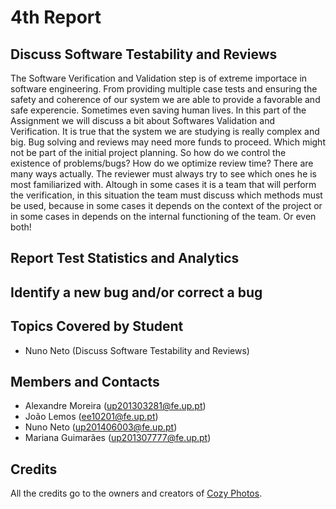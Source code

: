 # 4th Report

## Discuss Software Testability and Reviews
The Software Verification and Validation step is of extreme importace in software engineering. From providing multiple case tests and ensuring the safety and coherence of our system we are able to provide a favorable and safe experencie. Sometimes even saving human lives.
In this part of the Assignment we will discuss a bit about Softwares Validation and Verification.
It is true that the system we are studying is really complex and big. Bug solving and reviews may need more funds to proceed. Which might not be part of the initial project planning.
So how do we control the existence of problems/bugs? How do we optimize review time? 
There are many ways actually. The reviewer must always try to see which ones he is most familiarized with. Altough in some cases it is a team that will perform the verification, in this situation the team must discuss which methods must be used, because in some cases it depends on the context of the project or in some cases in depends on the internal functioning of the team. Or even both!


## Report Test Statistics and Analytics

## Identify a new bug and/or correct a bug

## Topics Covered by Student
- Nuno Neto (Discuss Software Testability and Reviews)

## Members and Contacts
- Alexandre Moreira (up201303281@fe.up.pt)
- João Lemos (ee10201@fe.up.pt)
- Nuno Neto (up201406003@fe.up.pt)
- Mariana Guimarães (up201307777@fe.up.pt)

## Credits
All the credits go to the owners and creators of [Cozy Photos](https://github.com/cozy/cozy-photos).

